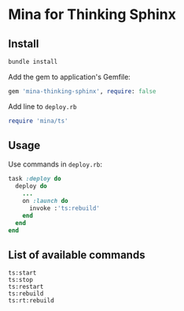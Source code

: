 # Mina for Thinking Sphinx

## Install

```sh
bundle install
```

Add the gem to application's Gemfile:
```ruby
gem 'mina-thinking-sphinx', require: false
```

Add line to `deploy.rb`
```ruby
require 'mina/ts'
```

## Usage

Use commands in `deploy.rb`:
```ruby
task :deploy do
  deploy do
    ...
    on :launch do
      invoke :'ts:rebuild'
    end
  end
end
```

## List of available commands
```
ts:start
ts:stop
ts:restart
ts:rebuild
ts:rt:rebuild
```
